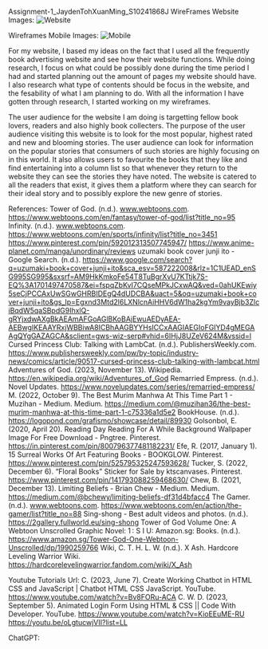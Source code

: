 Assignment-1_JaydenTohXuanMing_S10241868J
WireFrames Website Images:
![Website](https://github.com/JaydenToh/Assignment-1_JaydenTohXuanMing_S10241868J/assets/149983717/f9602a9d-03ae-4db1-b8b7-a0cd340e3be3)

Wireframes Mobile Images:
![Mobile](https://github.com/JaydenToh/Assignment-1_JaydenTohXuanMing_S10241868J/assets/149983717/58d7f2f4-f260-4704-a579-9f5715864624)


For my website, I based my ideas on the fact that I used all the frequently book advertising website and see how their website functions. While doing research, I focus on what could be possibly done during the time period I had
and started planning out the amount of pages my website should have. I also research what type of contents should be focus in the website, and the fesability of what I am planning to do. With all the information I have gotten
through research, I started working on my wireframes.

The user audience for the website I am doing is targetting fellow book lovers, readers and also highly book collecters. The purpose of the user audience visiting this website is to look for the most popular, highest rated and new and
blooming stories. The user audience can look for information on the popular stories that consumers of such stories are highly focusing on in this world. It also allows users to favourite the books that they like and find entertaining
into a column list so that whenever they return to the website they can see the stories they have noted. The website is catered to all the readers that exist, it gives them a platform where they can search for their ideal story and
to possibly explore the new genre of stories.

References:
Tower of God. (n.d.). www.webtoons.com. https://www.webtoons.com/en/fantasy/tower-of-god/list?title_no=95
Infinity. (n.d.). www.webtoons.com. https://www.webtoons.com/en/sports/infinity/list?title_no=3451
https://www.pinterest.com/pin/592012313507745947/
https://www.anime-planet.com/manga/unordinary/reviews
uzumaki book cover junji ito - Google Search. (n.d.). https://www.google.com/search?q=uzumaki+book+cover+junji+ito&sca_esv=587222008&rlz=1C1UEAD_enSG995SG995&sxsrf=AM9HkKmkoFe54T8TuBgrXvU7KTtjk7S-EQ%3A1701497470587&ei=fspqZbKvI7CQseMPkJCxwAQ&ved=0ahUKEwiy5seCjPCCAxUwSGwGHRBIDEgQ4dUDCBA&uact=5&oq=uzumaki+book+cover+junji+ito&gs_lp=Egxnd3Mtd2l6LXNlcnAiHHV6dW1ha2kgYm9vayBjb3ZlciBqdW5qaSBpdG9IhxlQ-gRYjxdwAXgBkAEAmAFGoAGlBKoBAjEwuAEDyAEA-AEBwgIKEAAYRxjWBBiwA8ICBhAAGBYYHsICCxAAGIAEGIoFGIYD4gMEGAAgQYgGAZAGCA&sclient=gws-wiz-serp#vhid=6IHjJ8UZeV624M&vssid=l
Cursed Princess Club: Talking with LambCat. (n.d.). PublishersWeekly.com. https://www.publishersweekly.com/pw/by-topic/industry-news/comics/article/90517-cursed-princess-club-talking-with-lambcat.html
Adventures of God. (2023, November 13). Wikipedia. https://en.wikipedia.org/wiki/Adventures_of_God
Remarried Empress. (n.d.). Novel Updates. https://www.novelupdates.com/series/remarried-empress/
M. (2022, October 9). The Best Murim Manhwa At This Time Part 1 - Muzihan - Medium. Medium. https://medium.com/@muzihan36/the-best-murim-manhwa-at-this-time-part-1-c75336a1d5e2
BookHouse. (n.d.). https://logopond.com/grafismo/showcase/detail/89930
Golsonbol, E. (2020, April 20). Reading Day Reading For A While Background Wallpaper Image For Free Download - Pngtree. Pinterest. https://in.pinterest.com/pin/800796377481182231/
Efe, R. (2017, January 1). 15 Surreal Works Of Art Featuring Books - BOOKGLOW. Pinterest. https://www.pinterest.com/pin/525795325247593628/
Tucker, S. (2022, December 6). “Floral Books” Sticker for Sale by ktscanvases. Pinterest. https://www.pinterest.com/pin/141793088259468630/
Chew, B. (2021, December 13). Limiting Beliefs - Brian Chew - Medium. Medium. https://medium.com/@bchewy/limiting-beliefs-df31d4bfacc4
The Gamer. (n.d.). www.webtoons.com. https://www.webtoons.com/en/action/the-gamer/list?title_no=88
Sing-shong - Best adult videos and photos. (n.d.). https://2gallery.fullworld.eu/sing-shong
Tower of God Volume One: A Webtoon Unscrolled Graphic Novel: 1 : S I U: Amazon.sg: Books. (n.d.). https://www.amazon.sg/Tower-God-One-Webtoon-Unscrolled/dp/1990259766
Wiki, C. T. H. L. W. (n.d.). X Ash. Hardcore Leveling Warrior Wiki. https://hardcorelevelingwarrior.fandom.com/wiki/X_Ash

Youtube Tutorials Url:
C. (2023, June 7). Create Working Chatbot in HTML CSS and JavaScript | Chatbot HTML CSS JavaScript. YouTube. https://www.youtube.com/watch?v=Bv8FORu-ACA
C. W. D. (2023, September 5). Animated Login Form Using HTML & CSS || Code With Developer. YouTube. https://www.youtube.com/watch?v=KioEEuME-RU
https://youtu.be/oLgtucwjVII?list=LL

ChatGPT:

